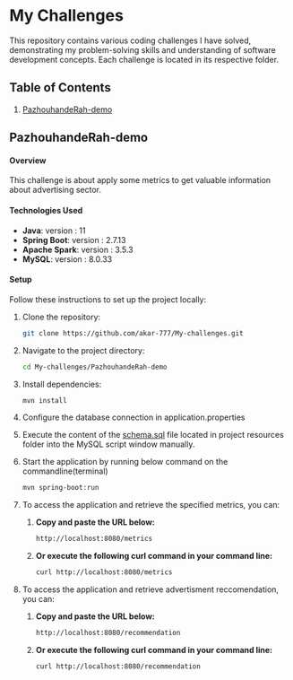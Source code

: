 # My Challenges

This repository contains various coding challenges I have solved, demonstrating my problem-solving skills and understanding of software development concepts. Each challenge is located in its respective folder.

## Table of Contents

1. [PazhouhandeRah-demo](#PazhouhandeRah-demo)





## PazhouhandeRah-demo

#### Overview
This challenge is about apply some metrics to get valuable information about advertising sector.

#### Technologies Used
- **Java**: version : 11
- **Spring Boot**: version : 2.7.13
- **Apache Spark**: version : 3.5.3
- **MySQL**: version : 8.0.33

#### Setup
Follow these instructions to set up the project locally:
1. Clone the repository:
   ```bash
   git clone https://github.com/akar-777/My-challenges.git
2. Navigate to the project directory:
   ```bash
   cd My-challenges/PazhouhandeRah-demo

3. Install dependencies:
   ```bash
   mvn install

4. Configure the database connection in application.properties

5. Execute the content of the [schema.sql](https://github.com/akar-777/My-challenges/raw/refs/heads/main/PazhouhandeRah-demo/src/main/resources/schema.sql) file located in project resources folder into the MySQL script window manually.

6. Start the application by running below command on the commandline(terminal)
   ```bash
   mvn spring-boot:run

7. To access the application and retrieve the specified metrics, you can:
   1. **Copy and paste the URL below:**
      ```bash
      http://localhost:8080/metrics
   3. **Or execute the following curl command in your command line:**
      ```bash
      curl http://localhost:8080/metrics

8. To access the application and retrieve advertisment reccomendation, you can:      
    1. **Copy and paste the URL below:**
       ```bash
       http://localhost:8080/recommendation
    3. **Or execute the following curl command in your command line:**
       ```bash
       curl http://localhost:8080/recommendation
       
